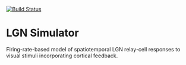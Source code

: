 [![Build Status](https://travis-ci.org/miladh/lgn-simulator.svg?branch=dev)](https://travis-ci.org/miladh/lgn-simulator)

LGN Simulator
===========================

Firing-rate-based model of spatiotemporal LGN relay-cell responses to visual stimuli incorporating cortical feedback.
